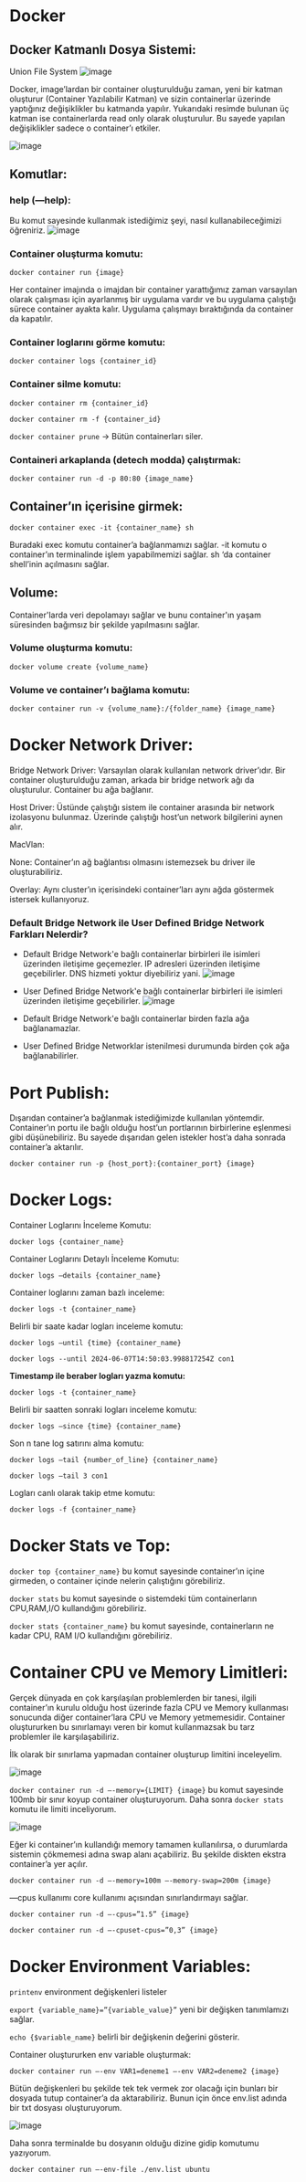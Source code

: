 # Docker

## Docker Katmanlı Dosya Sistemi:

Union File System
![image](https://github.com/user-attachments/assets/8aa23a1f-a13b-423d-aa3f-61372069ade1)

Docker, image’lardan bir container oluşturulduğu zaman, yeni bir katman oluşturur (Container Yazılabilir Katman) ve sizin containerlar üzerinde yaptığınız değişiklikler bu katmanda yapılır. Yukarıdaki resimde bulunan üç katman ise containerlarda read only olarak oluşturulur. Bu sayede yapılan değişiklikler sadece o container’ı etkiler.

![image](https://github.com/user-attachments/assets/80453d27-50d1-4c09-a9b4-723e1b1f9567)



## Komutlar:

### **help (—help):**

Bu komut sayesinde kullanmak istediğimiz şeyi, nasıl kullanabileceğimizi öğreniriz.
![image](https://github.com/user-attachments/assets/45dc4b69-d3f0-4da8-8c7c-77c58018c6be)

### Container oluşturma komutu:
`docker container run {image}`

Her container imajında o imajdan bir container yarattığımız zaman varsayılan olarak çalışması için ayarlanmış bir uygulama vardır ve bu uygulama çalıştığı sürece container ayakta kalır. Uygulama çalışmayı bıraktığında da container da kapatılır.

### Container loglarını görme komutu:

`docker container logs {container_id}`

### Container silme komutu:

`docker container rm {container_id}`

`docker container rm -f {container_id}`

`docker container prune` → Bütün containerları siler.

### Containeri arkaplanda (detech modda) çalıştırmak:

`docker container run -d -p 80:80 {image_name}`

## Container’ın içerisine girmek:

`docker container exec -it {container_name} sh`

Buradaki exec komutu container’a bağlanmamızı sağlar. -it komutu o container’ın terminalinde işlem yapabilmemizi sağlar. sh ‘da container shell’inin açılmasını sağlar.


## Volume:
Container'larda veri depolamayı sağlar ve bunu container'ın yaşam süresinden bağımsız bir şekilde yapılmasını sağlar.

### Volume oluşturma komutu:

`docker volume create {volume_name}`

### Volume ve container’ı bağlama komutu:

`docker container run -v {volume_name}:/{folder_name} {image_name}`


# Docker Network Driver:

Bridge Network Driver: Varsayılan olarak kullanılan network driver’ıdır. Bir container oluşturulduğu zaman, arkada bir bridge network ağı da oluşturulur. Container bu ağa bağlanır.

Host Driver: Üstünde çalıştığı sistem ile container arasında bir network izolasyonu bulunmaz. Üzerinde çalıştığı host’un network bilgilerini aynen alır.

MacVlan:

None: Container’ın ağ bağlantısı olmasını istemezsek bu driver ile oluşturabiliriz.

Overlay: Aynı cluster’ın içerisindeki container’ları aynı ağda göstermek istersek kullanıyoruz.

### Default Bridge Network ile User Defined Bridge Network Farkları Nelerdir?
- Default Bridge Network'e bağlı containerlar birbirleri ile isimleri üzerinden iletişime geçemezler. IP adresleri üzerinden iletişime geçebilirler. DNS hizmeti yoktur diyebiliriz yani.
  ![image](https://github.com/user-attachments/assets/f52648b6-690d-4ae1-95de-eef139663216)

- User Defined Bridge Network'e bağlı containerlar birbirleri ile isimleri üzerinden iletişime geçebilirler.
  ![image](https://github.com/user-attachments/assets/46eedf2f-2173-4b8f-8f1e-7c54b3ade89c)

- Default Bridge Network'e bağlı containerlar birden fazla ağa bağlanamazlar.
- User Defined Bridge Networklar istenilmesi durumunda birden çok ağa bağlanabilirler.


# Port Publish:

 Dışarıdan container’a bağlanmak istediğimizde kullanılan yöntemdir. Container’ın portu ile bağlı olduğu host’un portlarının birbirlerine eşlenmesi gibi düşünebiliriz. Bu sayede dışarıdan gelen istekler host’a daha sonrada container’a aktarılır.

`docker container run -p {host_port}:{container_port} {image}`


# Docker Logs:

Container Loglarını İnceleme Komutu:

`docker logs {container_name}`

Container Loglarını Detaylı İnceleme Komutu:

`docker logs —details {container_name}`

Container loglarını zaman bazlı inceleme:

`docker logs -t {container_name}`

Belirli bir saate kadar logları inceleme komutu:

`docker logs —until {time} {container_name}`

`docker logs --until 2024-06-07T14:50:03.998817254Z con1`

**Timestamp ile beraber logları yazma komutu:**

`docker logs -t {container_name}`

Belirli bir saatten sonraki logları inceleme komutu:

`docker logs —since {time} {container_name}`

Son n tane log satırını alma komutu:

`docker logs —tail {number_of_line} {container_name}`

`docker logs —tail 3 con1`

Logları canlı olarak takip etme komutu:

`docker logs -f {container_name}`


# Docker Stats ve Top:

 `docker top {container_name}` bu komut sayesinde container’ın içine girmeden, o container içinde nelerin çalıştığını görebiliriz.

`docker stats` bu komut sayesinde o sistemdeki tüm containerların CPU,RAM,I/O kullandığını görebiliriz.

`docker stats {container_name}` bu komut sayesinde, containerların ne kadar CPU, RAM I/O kullandığını görebiliriz.


# Container CPU ve Memory Limitleri:

Gerçek dünyada en çok karşılaşılan problemlerden bir tanesi, ilgili container’ın kurulu olduğu host üzerinde fazla CPU ve Memory kullanması sonucunda diğer container’lara CPU ve Memory yetmemesidir. Container oluştururken bu sınırlamayı veren bir komut kullanmazsak bu tarz problemler ile karşılaşabiliriz.

İlk olarak bir sınırlama yapmadan container oluşturup limitini inceleyelim.

![image](https://github.com/user-attachments/assets/5c569861-4f1c-4a38-8e45-5627493aeea8)


`docker container run -d —-memory={LIMIT} {image}` bu komut sayesinde 100mb bir sınır koyup container oluşturuyorum. Daha sonra `docker stats` komutu ile limiti inceliyorum.

![image](https://github.com/user-attachments/assets/7730e3aa-beb6-4f37-a163-5c0560725b72)


Eğer ki container’ın kullandığı memory tamamen kullanılırsa, o durumlarda sistemin çökmemesi adına swap alanı açabiliriz. Bu şekilde diskten ekstra container’a yer açılır.

`docker container run -d —-memory=100m —-memory-swap=200m {image}`

—cpus kullanımı core kullanımı açısından sınırlandırmayı sağlar.

`docker container run -d —-cpus=”1.5” {image}`

`docker container run -d —-cpuset-cpus=”0,3” {image}`


# Docker Environment Variables:

`printenv` environment değişkenleri listeler

`export {variable_name}=”{variable_value}”` yeni bir değişken tanımlamızı sağlar.

`echo {$variable_name}` belirli bir değişkenin değerini gösterir.

Container oluştururken env variable oluşturmak:

`docker container run —-env VAR1=deneme1 —-env VAR2=deneme2 {image}`

Bütün değişkenleri bu şekilde tek tek vermek zor olacağı için bunları bir dosyada tutup container’a da aktarabiliriz. Bunun için önce env.list adında bir txt dosyası oluşturuyorum.

![image](https://github.com/user-attachments/assets/45cf1028-fb8f-4fdc-b975-92ea0e8ab696)

Daha sonra terminalde bu dosyanın olduğu dizine gidip komutumu yazıyorum.

`docker container run —-env-file ./env.list ubuntu`



